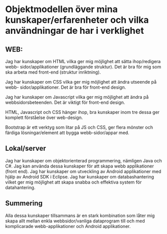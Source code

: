# Objektmodellen över mina kunskaper/erfarenheter och vilka användningar de har i verklighet

## WEB:
Jag har kunskaper om HTML vilka ger mig möjlighet att sätta ihop/redigera webb- sidor/applikationer (grundläggande struktur).
Det är bra för mig som ska arbeta med front-end (struktur inriktning).

Jag har kunskaper om CSS vilka ger mig möjlighet att ändra utseende på webb- sidor/applikationer. Det är bra för front-end design.

Jag har kunskaper om Javascript vilka ger mig möjlighet att ändra på webbsidorsbeteenden. Det är viktigt för front-end design.

HTML, Javascript och CSS hänger ihop, bra kunskaper inom tre dessa ger komplett förståelse över web-design.

Bootstrap är ett verktyg som litar på JS och CSS, ger flera mönster och färdiga lösningar/element att bygga webb-sidor/appar med.


## Lokal/server
Jag har kunskaper om objektorienterad programmering, nämligen Java och C#. Jag kan använda dessa kunskaper för att skapa webb applikationer
(front end).
Jag har kunskaper om utveckling av Android applikationer med hjälp av Android SDK i Eclipse.
Jag har kunskaper om databashantering vilket ger mig möjlighet att skapa snabba och effektiva system för datahantering.

## Summering
Alla dessa kunskaper tillsammans är en stark kombination som låter mig skapa allt mellan enkla webbsidor/vanliga dataprogram till och med
komplicarade webb-applikationer och Android applikationer.
